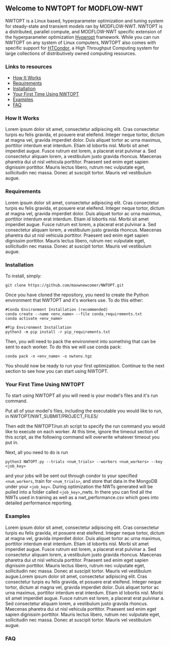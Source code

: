 ## Welcome to NWTOPT for MODFLOW-NWT

NWTOPT is a Linux based, hyperparameter optimization and tuning system for steady-state and transient models ran by MODFLOW-NWT. NWTOPT is a distributed, parallel compute, and MODFLOW-NWT specific extension of the hyperparameter optimization [Hyperopt](https://github.com/hyperopt/hyperopt) framework. While you can run NWTOPT on any system of Linux computers, NWTOPT also comes with specific support for [HTCondor](https://research.cs.wisc.edu/htcondor/), a High Throughput Computing system for large collections of distributively owned computing resources.

### Links to resources
- [How It Works](#how-it-works)
- [Requirements](#requirements)
- [Installation](#installation)
- [Your First Time Using NWTOPT](#your-first-time-using-nwtopt)
- [Examples](#examples)
- [FAQ](#faq)

### How It Works
Lorem ipsum dolor sit amet, consectetur adipiscing elit. Cras consectetur turpis eu felis gravida, et posuere erat eleifend. Integer neque tortor, dictum at magna vel, gravida imperdiet dolor. Duis aliquet tortor ac urna maximus, porttitor interdum erat interdum. Etiam id lobortis nisl. Morbi sit amet imperdiet augue. Fusce rutrum est lorem, a placerat erat pulvinar a. Sed consectetur aliquam lorem, a vestibulum justo gravida rhoncus. Maecenas pharetra dui ut nisl vehicula porttitor. Praesent sed enim eget sapien dignissim porttitor. Mauris lectus libero, rutrum nec vulputate eget, sollicitudin nec massa. Donec at suscipit tortor. Mauris vel vestibulum augue.
### Requirements
Lorem ipsum dolor sit amet, consectetur adipiscing elit. Cras consectetur turpis eu felis gravida, et posuere erat eleifend. Integer neque tortor, dictum at magna vel, gravida imperdiet dolor. Duis aliquet tortor ac urna maximus, porttitor interdum erat interdum. Etiam id lobortis nisl. Morbi sit amet imperdiet augue. Fusce rutrum est lorem, a placerat erat pulvinar a. Sed consectetur aliquam lorem, a vestibulum justo gravida rhoncus. Maecenas pharetra dui ut nisl vehicula porttitor. Praesent sed enim eget sapien dignissim porttitor. Mauris lectus libero, rutrum nec vulputate eget, sollicitudin nec massa. Donec at suscipit tortor. Mauris vel vestibulum augue.

### Installation

To install, simply:
```
git clone https://github.com/maxwnewcomer/NWTOPT.git
```

Once you have cloned the repository, you need to create the Python environment that NWTOPT and it's workers use. To do this either:

```
#Conda Environment Installation (recommended)
conda create --name <env_name> --file conda_requirements.txt
conda activate <env_name>

#Pip Environment Installation
python3 -m pip install -r pip_requirements.txt
```

Then, you will need to pack the environment into something that can be sent to each worker. To do this we will use conda pack:

```
conda pack -n <env_name> -o nwtenv.tgz
```

You should now be ready to run your first optimization. Continue to the next section to see how you can start using NWTOPT.


### Your First Time Using NWTOPT

To start using NWTOPT all you will need is your model's files and it's run command.

Put all of your model's files, including the executable you would like to run, in NWTOPT/NWT_SUBMIT/PROJECT_FILES/

Then edit the NWTOPT/run.sh script to specify the run command you would like to execute on each worker. At this time, ignore the timeout section of this script, as the following command will overwrite whatever timeout you put in.

Next, all you need to do is run

```
python3 NWTOPT.py --trials <num_trials> --workers <num_workers> --key <job_key>
```
and your jobs will be sent out through condor to your specified ```<num_workers```, train for ```<num_trials>```, and store that data in the MongoDB under your ```<job_key>```. During optimization the NWTs generated will be pulled into a folder called ```<job_key>```_nwts. In there you can find all the NWTs used in training as well as a nwt_performance.csv which goes into detailed performance reporting.


### Examples



Lorem ipsum dolor sit amet, consectetur adipiscing elit. Cras consectetur turpis eu felis gravida, et posuere erat eleifend. Integer neque tortor, dictum at magna vel, gravida imperdiet dolor. Duis aliquet tortor ac urna maximus, porttitor interdum erat interdum. Etiam id lobortis nisl. Morbi sit amet imperdiet augue. Fusce rutrum est lorem, a placerat erat pulvinar a. Sed consectetur aliquam lorem, a vestibulum justo gravida rhoncus. Maecenas pharetra dui ut nisl vehicula porttitor. Praesent sed enim eget sapien dignissim porttitor. Mauris lectus libero, rutrum nec vulputate eget, sollicitudin nec massa. Donec at suscipit tortor. Mauris vel vestibulum augue.Lorem ipsum dolor sit amet, consectetur adipiscing elit. Cras consectetur turpis eu felis gravida, et posuere erat eleifend. Integer neque tortor, dictum at magna vel, gravida imperdiet dolor. Duis aliquet tortor ac urna maximus, porttitor interdum erat interdum. Etiam id lobortis nisl. Morbi sit amet imperdiet augue. Fusce rutrum est lorem, a placerat erat pulvinar a. Sed consectetur aliquam lorem, a vestibulum justo gravida rhoncus. Maecenas pharetra dui ut nisl vehicula porttitor. Praesent sed enim eget sapien dignissim porttitor. Mauris lectus libero, rutrum nec vulputate eget, sollicitudin nec massa. Donec at suscipit tortor. Mauris vel vestibulum augue.


### FAQ

